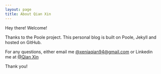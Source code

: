 ```yaml
---
layout: page
title: About Qian Xin
---
```


<p class="message">
  Hey there! Welcome!
</p>


Thanks to the Poole project. This personal blog is built on Poole, Jekyll and hosted on GitHub.

For any questions, either email me [@xeniaqian94@gmail.com](xeniaqian94@gmail.com) or Linkedin me at [@Qian Xin](http://cn.linkedin.com/in/xqian94)

Thank you!

